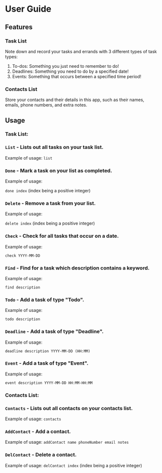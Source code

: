 # User Guide

## Features 

### Task List

Note down and record your tasks and errands with 3 different types of task types:

 1. To-dos: Something you just need to remember to do!
 2. Deadlines: Something you need to do by a specified date!
 3. Events: Something that occurs between a specified time period!

### Contacts List

Store your contacts and their details in this app, such as their names, emails, phone numbers, and
extra notes.

## Usage
### Task List:

### `List` - Lists out all tasks on your task list.

Example of usage: 
`list`

### `Done` - Mark a task on your list as completed.

Example of usage: 

`done index` (index being a positive integer)

### `Delete` - Remove a task from your list.

Example of usage: 

`delete index` (index being a positive integer)

### `Check` - Check for all tasks that occur on a date.

Example of usage: 

`check YYYY-MM-DD` 

### `Find` - Find for a task which description contains a keyword.
Example of usage: 

`find description` 

### `Todo` - Add a task of type "Todo".

Example of usage: 

`todo description` 

### `Deadline` - Add a task of type "Deadline".
Example of usage: 

`deadline description YYYY-MM-DD (HH:MM)` 

### `Event` - Add a task of type "Event".
Example of usage: 

`event description YYYY-MM-DD HH:MM-HH:MM` 

### Contacts List:

### `Contacts` - Lists out all contacts on your contacts list.

Example of usage: 
`contacts`

### `AddContact` - Add a contact.

Example of usage: 
`addContact name phoneNumber email notes`

### `DelContact` - Delete a contact.

Example of usage: 
`delContact index` (index being a positive integer)